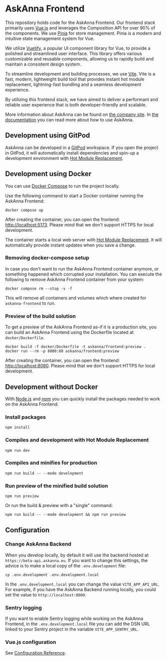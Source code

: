 # AskAnna Frontend

This repository holds code for the AskAnna Frontend. Our frontend stack primarily uses [Vue.js](https://vuejs.org/)
and leverages the Composition API for over 90% of the components. We use [Pinia](https://pinia.vuejs.org/) for store
management. Pinia is a modern and intuitive state management system for Vue.

We utilize [Vuetify](https://vuetifyjs.com), a popular UI component library for Vue, to provide a polished and
streamlined user interface. This library offers various customizable and reusable components, allowing us to rapidly
build and maintain a consistent design system.

To streamline development and building processes, we use [Vite](https://vitejs.dev/). Vite is a fast, modern,
lightweight build tool that provides instant hot module replacement, lightning-fast bundling and a seamless
development experience.

By utilizing this frontend stack, we have aimed to deliver a performant and reliable user experience that is both
developer-friendly and scalable.

More information about AskAnna can be found on [the company site](https://askanna.io). In
[the documentation](https://docs.askanna.io) you can read more about how to use AskAnna.

## Development using GitPod

AskAnna can be developed in a [GitPod](https://www.gitpod.io/) workspace. If you open the project in GitPod, it will
automatically install dependencies and spin-up a development environment with
[Hot Module Replacement](https://vitejs.dev/guide/features.html#hot-module-replacement).

## Development using Docker

You can use [Docker Compose](https://docs.docker.com/compose/) to run the project locally.

Use the following command to start a Docker container running the AskAnna Frontend:

```shell
docker compose up
```

After creating the container, you can open the frontend: [http://localhost:5173](http://localhost:5173). Please mind
that we don't support HTTPS for local development.

The container starts a local web server with
[Hot Module Replacement](https://vitejs.dev/guide/features.html#hot-module-replacement). It will automatically provide
instant updates when you save a change.

### Removing docker-compose setup

In case you don't want to run the AskAnna Frontend container anymore, or something happened which corrupted your
installation. You can execute the following to remove AskAnna Frontend container from your system:

```shell
docker compose rm --stop -v -f
```

This will remove all containers and volumes which where created for `askanna-frontend` to run.

### Preview of the build solution

To get a preview of the AskAnna Frontend as-if it is a production site, you can build an AskAnna Frontend using the
Dockerfile located at `docker/Dockerfile`.

```shell
docker build -f docker/Dockerfile -t askanna/frontend:preview .
docker run --rm -p 8080:80 askanna/frontend:preview
```

After creating the container, you can open the frontend: [http://localhost:8080](http://localhost:8080). Please mind
that we don't support HTTPS for local development.

## Development without Docker

With [Node.js](https://nodejs.org/) and [npm](https://www.npmjs.com/) you can quickly install the packages needed to
work on the AskAnna Frontend.

### Install packages

```shell
npm install
```

### Compiles and development with Hot Module Replacement

```shell
npm run dev
```

### Compiles and minifies for production

```shell
npm run build -- --mode development
```

### Run preview of the minified build solution

```shell
npm run preview
```

Or run the build & preview with a "single" command:

```shell
npm run build -- --mode development && npm run preview
```

## Configuration

### Change AskAnna Backend

When you develop locally, by default it will use the backend hosted at `https://beta-api.askanna.eu`. If you want to
change this settings, the advice is to make a local copy of the `.env.development` file:

```shell
cp .env.development .env.development.local
```

In the `.env.development.local` you can change the value `VITE_APP_API_URL`. For example, if you have the AskAnna
Backend running locally, you could set the value to `http://localhost:8000`.

### Sentry logging

If you want to enable Sentry logging while working on the AskAnna Frontend, in the `.env.development.local` file you
can add the DSN URL linked to your Sentry project in the variable `VITE_APP_SENTRY_URL`.

### Vue.js configuration

See [Configuration Reference](https://cli.vuejs.org/config/).
